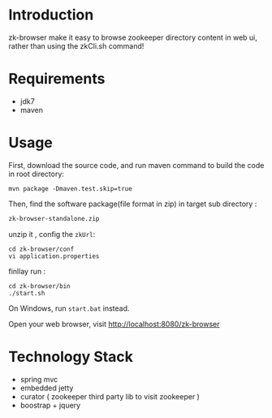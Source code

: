 # Introduction

zk-browser make it easy to browse zookeeper directory content in web ui, rather than using the zkCli.sh command!

# Requirements

- jdk7
- maven

# Usage

First, download the source code, and run maven command to build the code in root directory:

```
mvn package -Dmaven.test.skip=true
```

Then, find the software package(file format in zip) in target sub directory :

```bash
zk-browser-standalone.zip
```

unzip it , config the `zkUrl`:

```
cd zk-browser/conf
vi application.properties
```

finllay run :

```
cd zk-browser/bin
./start.sh
```

On Windows, run `start.bat` instead.

Open your web browser, visit [http://localhost:8080/zk-browser](http://localhost:8080/zk-browser)

# Technology Stack

- spring mvc
- embedded jetty
- curator ( zookeeper third party lib to visit zookeeper )
- boostrap + jquery
